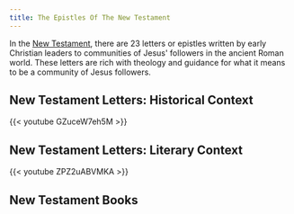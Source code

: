 ```yaml
---
title: The Epistles Of The New Testament
---
```

In the [New Testament](/tags/new-testament/), there are 23 letters or epistles written by early Christian leaders to communities of Jesus' followers in the ancient Roman world. These letters are rich with theology and guidance for what it means to be a community of Jesus followers.

## New Testament Letters: Historical Context
{{< youtube GZuceW7eh5M >}}

## New Testament Letters: Literary Context

{{< youtube ZPZ2uABVMKA >}}

## New Testament Books